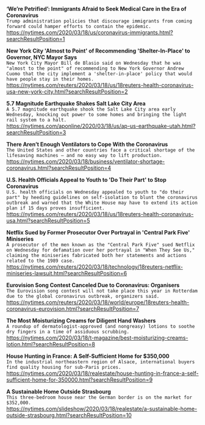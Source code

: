 **‘We’re Petrified’: Immigrants Afraid to Seek Medical Care in the Era of Coronavirus**\
`Trump administration policies that discourage immigrants from coming forward could hamper efforts to contain the epidemic.`\
https://nytimes.com/2020/03/18/us/coronavirus-immigrants.html?searchResultPosition=1

**New York City 'Almost to Point' of Recommending 'Shelter-In-Place' to Governor, NYC Mayor Says**\
`New York City Mayor Bill de Blasio said on Wednesday that he was "almost to the point" of recommending to New York Governor Andrew Cuomo that the city implement a 'shelter-in-place' policy that would have people stay in their homes.`\
https://nytimes.com/reuters/2020/03/18/us/18reuters-health-coronavirus-usa-new-york-city.html?searchResultPosition=2

**5.7 Magnitude Earthquake Shakes Salt Lake City Area**\
`A 5.7 magnitude earthquake shook the Salt Lake City area early Wednesday, knocking out power to some homes and bringing the light rail system to a halt. `\
https://nytimes.com/aponline/2020/03/18/us/ap-us-earthquake-utah.html?searchResultPosition=3

**There Aren’t Enough Ventilators to Cope With the Coronavirus**\
`The United States and other countries face a critical shortage of the lifesaving machines — and no easy way to lift production.`\
https://nytimes.com/2020/03/18/business/ventilator-shortage-coronavirus.html?searchResultPosition=4

**U.S. Health Officials Appeal to Youth to 'Do Their Part' to Stop Coronavirus**\
`U.S. health officials on Wednesday appealed to youth to "do their part" by heeding guidelines on self-isolation to blunt the coronavirus outbreak and warned that the White House may have to extend its action plan if 15 days proves insufficient.  `\
https://nytimes.com/reuters/2020/03/18/us/18reuters-health-coronavirus-usa.html?searchResultPosition=5

**Netflix Sued by Former Prosecutor Over Portrayal in 'Central Park Five' Miniseries**\
`A prosecutor of the men known as the "Central Park Five" sued Netflix on Wednesday for defamation over her portrayal in "When They See Us," claiming the miniseries fabricated both her statements and actions related to the 1989 case.`\
https://nytimes.com/reuters/2020/03/18/technology/18reuters-netflix-miniseries-lawsuit.html?searchResultPosition=6

**Eurovision Song Contest Canceled Due to Coronavirus: Organisers**\
`The Eurovision song contest will not take place this year in Rotterdam due to the global coronavirus outbreak, organizers said.`\
https://nytimes.com/reuters/2020/03/18/world/europe/18reuters-health-coronavirus-eurovision.html?searchResultPosition=7

**The Most Moisturizing Creams for Diligent Hand Washers**\
`A roundup of dermatologist-approved (and nongreasy) lotions to soothe dry fingers in a time of assiduous scrubbing.`\
https://nytimes.com/2020/03/18/t-magazine/best-moisturizing-creams-lotion.html?searchResultPosition=8

**House Hunting in France: A Self-Sufficient Home for $350,000**\
`In the industrial northeastern region of Alsace, international buyers find quality housing for sub-Paris prices.`\
https://nytimes.com/2020/03/18/realestate/house-hunting-in-france-a-self-sufficient-home-for-350000.html?searchResultPosition=9

**A Sustainable Home Outside Strasbourg**\
`This three-bedroom house near the German border is on the market for $352,000.`\
https://nytimes.com/slideshow/2020/03/18/realestate/a-sustainable-home-outside-strasbourg.html?searchResultPosition=10

